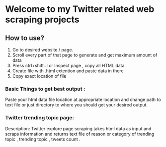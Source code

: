 # Welcome to my Twitter related web scraping projects

## How to use?
1. Go to desired website / page.
2. Scroll every part of that page to generate and get maximum amount of data
3. Press ctrl+shift+I or Inspect page , copy all HTML data.
4. Create file with .html extention and paste data in there
5. Copy exact location of file

### Basic Things to get best output :
Paste your html data file location at appropriate location and change path to text file or just directory to where you should get your desired output.

### **Twitter trending topic page**:

Description:
Twitter explore page scraping takes html data as input and scraps information and returns text file of reason or category of trending topic , trending topic , tweets count .
